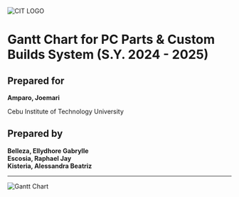![CIT LOGO](https://cit.edu/wp-content/uploads/2023/07/cit-logo.png)


# Gantt Chart for PC Parts & Custom Builds System (S.Y. 2024 - 2025)

## Prepared for 
**Amparo, Joemari**

Cebu Institute of Technology University

## Prepared by 
**Belleza, Ellydhore Gabrylle**  
**Escosia, Raphael Jay**  
**Kisteria, Alessandra Beatriz**  

---


![Gantt Chart](https://github.com/user-attachments/assets/2c1d5a97-3599-41eb-9f72-7fb54e3d7937)
